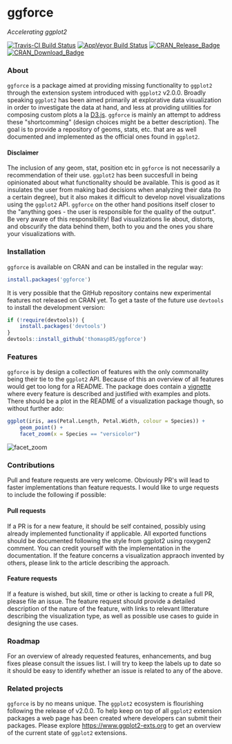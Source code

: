 # ggforce
*Accelerating ggplot2*

[![Travis-CI Build Status](https://travis-ci.org/thomasp85/ggforce.svg?branch=master)](https://travis-ci.org/thomasp85/ggforce)
[![AppVeyor Build Status](https://ci.appveyor.com/api/projects/status/github/thomasp85/ggforce?branch=master&svg=true)](https://ci.appveyor.com/project/thomasp85/ggforce)
[![CRAN_Release_Badge](http://www.r-pkg.org/badges/version-ago/ggforce)](https://CRAN.R-project.org/package=ggforce)
[![CRAN_Download_Badge](http://cranlogs.r-pkg.org/badges/ggforce)](https://CRAN.R-project.org/package=ggforce)


### About
`ggforce` is a package aimed at providing missing functionality to `ggplot2` 
through the extension system introduced with `ggplot2` v2.0.0. Broadly speaking 
`ggplot2` has been aimed primarily at explorative data visualization in order to 
investigate the data at hand, and less at providing utilities for composing 
custom plots a la [D3.js](https://d3js.org). `ggforce` is mainly an attempt to 
address these "shortcomming" (design choices might be a better description). The 
goal is to provide a repository of geoms, stats, etc. that are as well 
documented and implemented as the official ones found in `ggplot2`.

#### Disclaimer
The inclusion of any geom, stat, position etc in `ggforce` is not necessarily a 
recommendation of their use. `ggplot2` has been succesfull in being opinionated
about what functionality should be available. This is good as it insulates the
user from making bad decisions when analyzing their data (to a certain degree), 
but it also makes it difficult to develop novel visualizations using the 
`ggplot2` API. `ggforce` on the other hand positions itself closer to the 
"anything goes - the user is responsible for the quality of the output". Be very
aware of this responsibility! Bad visualizations lie about, distorts, and 
obscurify the data behind them, both to you and the ones you share your 
visualizations with.

### Installation
`ggforce` is available on CRAN and can be installed in the regular way:

```r
install.packages('ggforce')
```

It is very possible that the GitHub repository contains new experimental 
features not released on CRAN yet. To get a taste of the future use `devtools`
to install the development version:

```r
if (!require(devtools)) {
    install.packages('devtools')
}
devtools::install_github('thomasp85/ggforce')
```

### Features
`ggforce` is by design a collection of features with the only commonality being
their tie to the `ggplot2` API. Because of this an overview of all features 
would get too long for a README. The package does contain a
[vignette](https://cran.r-project.org/web/packages/ggforce/vignettes/Visual_Guide.html) 
where every feature is described and justified with examples and plots. There
should be a plot in the README of a visualization package though, so without 
further ado:

```r
ggplot(iris, aes(Petal.Length, Petal.Width, colour = Species)) +
    geom_point() +
    facet_zoom(x = Species == "versicolor")
```

![facet_zoom](https://dl.dropboxusercontent.com/u/2323585/ggforce/facet_zoom.png)

### Contributions
Pull and feature requests are very welcome. Obviously PR's will lead to faster
implementations than feature requests. I would like to urge requests to include
the following if possible:

#### Pull requests
If a PR is for a new feature, it should be self contained, possibly using 
already implemented functionality if applicable. All exported functions should
be documented following the style from ggplot2 using roxygen2 comment. You can
credit yourself with the implementation in the documentation. If the feature 
concerns a visualization appraoch invented by others, please link to the article
describing the approach.

#### Feature requests
If a feature is wished, but skill, time or other is lacking to create a full PR,
please file an issue. The feature request should provide a detailed description
of the nature of the feature, with links to relevant litterature describing the
visualization type, as well as possible use cases to guide in designing the use
cases.

### Roadmap
For an overview of already requested features, enhancements, and bug fixes 
please consult the issues list. I will try to keep the labels up to date so it
should be easy to identify whether an issue is related to any of the above.

### Related projects
`ggforce` is by no means unique. The `ggplot2` ecosystem is flourishing 
following the release of v2.0.0. To help keep on top of all `ggplot2` extension
packages a web page has been created where developers can submit their packages.
Please explore <https://www.ggplot2-exts.org> to get an overview of the current
state of `ggplot2` extensions.
